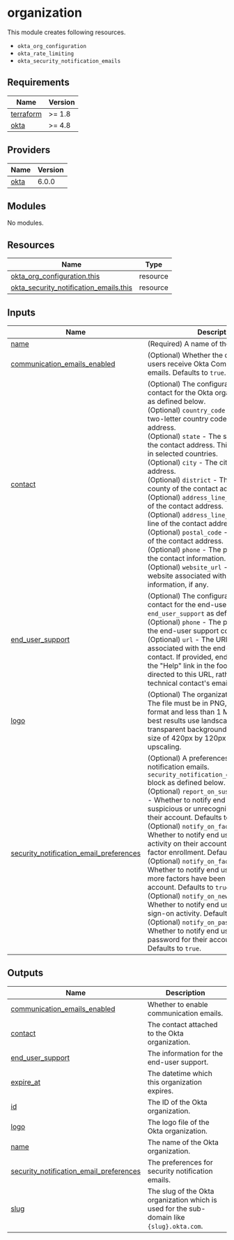 # organization

This module creates following resources.

- `okta_org_configuration`
- `okta_rate_limiting`
- `okta_security_notification_emails`

<!-- BEGIN_TF_DOCS -->
## Requirements

| Name | Version |
|------|---------|
| <a name="requirement_terraform"></a> [terraform](#requirement\_terraform) | >= 1.8 |
| <a name="requirement_okta"></a> [okta](#requirement\_okta) | >= 4.8 |

## Providers

| Name | Version |
|------|---------|
| <a name="provider_okta"></a> [okta](#provider\_okta) | 6.0.0 |

## Modules

No modules.

## Resources

| Name | Type |
|------|------|
| [okta_org_configuration.this](https://registry.terraform.io/providers/okta/okta/latest/docs/resources/org_configuration) | resource |
| [okta_security_notification_emails.this](https://registry.terraform.io/providers/okta/okta/latest/docs/resources/security_notification_emails) | resource |

## Inputs

| Name | Description | Type | Default | Required |
|------|-------------|------|---------|:--------:|
| <a name="input_name"></a> [name](#input\_name) | (Required) A name of the organization. | `string` | n/a | yes |
| <a name="input_communication_emails_enabled"></a> [communication\_emails\_enabled](#input\_communication\_emails\_enabled) | (Optional) Whether the organization's users receive Okta Communication emails. Defaults to `true`. | `bool` | `true` | no |
| <a name="input_contact"></a> [contact](#input\_contact) | (Optional) The configuration of the contact for the Okta organization. `contact` as defined below.<br/>    (Optional) `country_code` - The ISO-3166 two-letter country code for the contact address.<br/>    (Optional) `state` - The state or region of the contact address. This field is required in selected countries.<br/>    (Optional) `city` - The city of the contact address.<br/>    (Optional) `district` - The district or county of the contact address, if any.<br/>    (Optional) `address_line_1` - The first line of the contact address.<br/>    (Optional) `address_line_2` - The second line of the contact address, if any.<br/>    (Optional) `postal_code` - The postal code of the contact address.<br/>    (Optional) `phone` - The phone number of the contact information.<br/>    (Optional) `website_url` - The URL of the website associated with the contact information, if any. | <pre>object({<br/>    country_code   = optional(string)<br/>    state          = optional(string)<br/>    city           = optional(string)<br/>    district       = optional(string)<br/>    address_line_1 = optional(string)<br/>    address_line_2 = optional(string)<br/>    postal_code    = optional(string)<br/>    phone          = optional(string)<br/>    website_url    = optional(string)<br/>  })</pre> | `null` | no |
| <a name="input_end_user_support"></a> [end\_user\_support](#input\_end\_user\_support) | (Optional) The configuration of the contact for the end-user support. `end_user_support` as defined below.<br/>    (Optional) `phone` - The phone number of the end-user support contact.<br/>    (Optional) `url` - The URL of the website associated with the end-user support contact. If provided, end-users who click the "Help" link in the footer of Okta will be directed to this URL, rather than the technical contact's email address. | <pre>object({<br/>    phone = optional(string)<br/>    url   = optional(string)<br/>  })</pre> | `null` | no |
| <a name="input_logo"></a> [logo](#input\_logo) | (Optional) The organization logo image. The file must be in PNG, JPG, or GIF format and less than 1 MB in size. For best results use landscape orientation, a transparent background, and a minimum size of 420px by 120px to prevent upscaling. | `string` | `null` | no |
| <a name="input_security_notification_email_preferences"></a> [security\_notification\_email\_preferences](#input\_security\_notification\_email\_preferences) | (Optional) A preferences for security notification emails. `security_notification_email_preferences` block as defined below.<br/>    (Optional) `report_on_suspicious_activity` - Whether to notify end users about suspicious or unrecognized activity from their account. Defaults to `true`.<br/>    (Optional) `notify_on_factor_enrollment` - Whether to notify end users of any activity on their account related to MFA factor enrollment. Defaults to `true`.<br/>    (Optional) `notify_on_factor_reset` - Whether to notify end users that one or more factors have been reset for their account. Defaults to `true`.<br/>    (Optional) `notify_on_new_device` - Whether to notify end users about new sign-on activity. Defaults to `false`.<br/>    (Optional) `notify_on_password_changed` - Whether to notify end users that the password for their account has changed. Defaults to `true`. | <pre>object({<br/>    report_on_suspicious_activity = optional(bool, true)<br/>    notify_on_factor_enrollment   = optional(bool, true)<br/>    notify_on_factor_reset        = optional(bool, true)<br/>    notify_on_new_device          = optional(bool, false)<br/>    notify_on_password_changed    = optional(bool, true)<br/>  })</pre> | `{}` | no |

## Outputs

| Name | Description |
|------|-------------|
| <a name="output_communication_emails_enabled"></a> [communication\_emails\_enabled](#output\_communication\_emails\_enabled) | Whether to enable communication emails. |
| <a name="output_contact"></a> [contact](#output\_contact) | The contact attached to the Okta organization. |
| <a name="output_end_user_support"></a> [end\_user\_support](#output\_end\_user\_support) | The information for the end-user support. |
| <a name="output_expire_at"></a> [expire\_at](#output\_expire\_at) | The datetime which this organization expires. |
| <a name="output_id"></a> [id](#output\_id) | The ID of the Okta organization. |
| <a name="output_logo"></a> [logo](#output\_logo) | The logo file of the Okta organization. |
| <a name="output_name"></a> [name](#output\_name) | The name of the Okta organization. |
| <a name="output_security_notification_email_preferences"></a> [security\_notification\_email\_preferences](#output\_security\_notification\_email\_preferences) | The preferences for security notification emails. |
| <a name="output_slug"></a> [slug](#output\_slug) | The slug of the Okta organization which is used for the sub-domain like `{slug}.okta.com`. |
<!-- END_TF_DOCS -->
